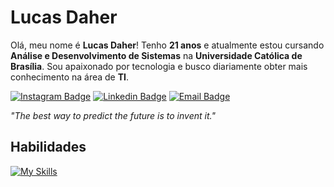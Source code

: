 # Lucas Daher

Olá, meu nome é **Lucas Daher**! Tenho **21 anos** e atualmente estou cursando **Análise e Desenvolvimento de Sistemas** na **Universidade Católica de Brasília**. Sou apaixonado por tecnologia e busco diariamente obter mais conhecimento na área de **TI**.

[![Instagram Badge](https://img.shields.io/badge/-@lucasdaherdev-519E8A?style=flat-square&labelColor=519E8A&logo=instagram&logoColor=white&link=https://instagram.com/daher.code)](https://instagram.com/daher.code) 
[![Linkedin Badge](https://img.shields.io/badge/-Lucas%20Daher-519E8A?style=flat-square&logo=Linkedin&logoColor=white&link=https://www.linkedin.com/in/lucasdaherdev/)](https://www.linkedin.com/in/lucasdaherdev/) 
[![Email Badge](https://img.shields.io/badge/-contato@lucasdaher.com-519E8A?style=flat-square&logo=microsoftoutlook&logoColor=white&link=mailto:contato@lucasdaher.com)](mailto:contato@lucasdaher.com)

*"The best way to predict the future is to invent it."*

## Habilidades
[![My Skills](https://skillicons.dev/icons?i=js,ts,html,css,sass,tailwind,react,nodejs,c,git,figma,vscode)](https://skillicons.dev)
